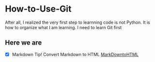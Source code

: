 # How-to-Use-Git
After all, I realized the very first step to learnning code is not Python. It is how to organize what I am learning. I need to learn Git first    

<!--Headings -->

## Here we are 

- [x] Markdown  Tip! Convert Markdown to HTML [MarkDowntoHTML](https://markdowntohtml.com/)

